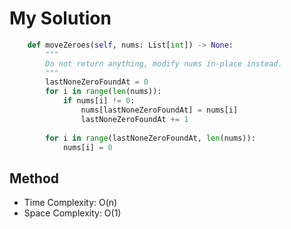 # My Solution
```Python
    def moveZeroes(self, nums: List[int]) -> None:
        """
        Do not return anything, modify nums in-place instead.
        """
        lastNoneZeroFoundAt = 0
        for i in range(len(nums)):
            if nums[i] != 0:
                nums[lastNoneZeroFoundAt] = nums[i]
                lastNoneZeroFoundAt += 1
            
        for i in range(lastNoneZeroFoundAt, len(nums)):
            nums[i] = 0
```

## Method
- Time Complexity: O(n)
- Space Complexity: O(1)
